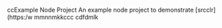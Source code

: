 ccExample Node Project
An example node project to demonstrate [srcclr](https:/w
mmnnmkkccc
   cdfdmlk
